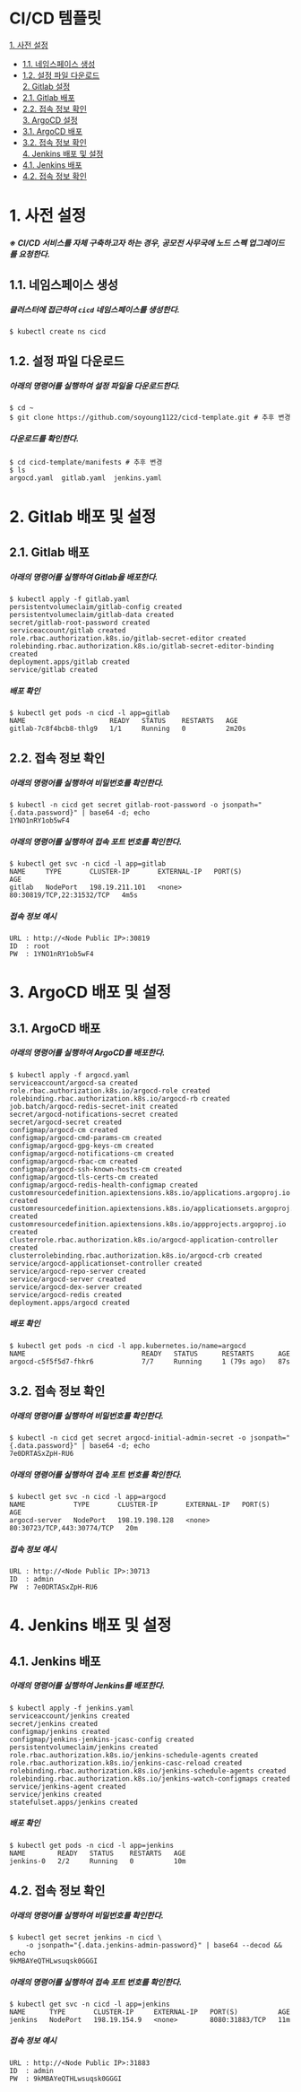 # CI/CD 템플릿

[1. 사전 설정](#1-사전-설정)<br>
- [1.1. 네임스페이스 생성](#11-네임스페이스-생성)<br>
- [1.2. 설정 파일 다운로드](#12-설정-파일-다운로드)<br>
[2. Gitlab 설정](#2-gitlab-배포-및-설정)<br>
- [2.1. Gitlab 배포](#21-gitlab-배포)<br>
- [2.2. 접속 정보 확인](#22-접속-정보-확인)<br>
[3. ArgoCD 설정](#3-argocd-배포-및-설정)<br>
- [3.1. ArgoCD 배포](#31-argocd-배포)<br>
- [3.2. 접속 정보 확인](#32-접속-정보-확인)<br>
[4. Jenkins 배포 및 설정](#4-jenkins-배포-및-설정)<br>
- [4.1. Jenkins 배포](#41-jenkins-배포)<br>
- [4.2. 접속 정보 확인](#42-접속-정보-확인)<br>

# 1. 사전 설정

##### ※ CI/CD 서비스를 자체 구축하고자 하는 경우, 공모전 사무국에 노드 스펙 업그레이드를 요청한다.

## 1.1. 네임스페이스 생성

##### 클러스터에 접근하여 `cicd` 네임스페이스를 생성한다.

    $ kubectl create ns cicd

## 1.2. 설정 파일 다운로드

##### 아래의 명령어를 실행하여 설정 파일을 다운로드한다.

    $ cd ~ 
    $ git clone https://github.com/soyoung1122/cicd-template.git # 추후 변경

##### 다운로드를 확인한다.

    $ cd cicd-template/manifests # 추후 변경    
    $ ls
    argocd.yaml  gitlab.yaml  jenkins.yaml

# 2. Gitlab 배포 및 설정

## 2.1. Gitlab 배포

##### 아래의 명령어를 실행하여 Gitlab을 배포한다.

    $ kubectl apply -f gitlab.yaml 
    persistentvolumeclaim/gitlab-config created
    persistentvolumeclaim/gitlab-data created
    secret/gitlab-root-password created
    serviceaccount/gitlab created
    role.rbac.authorization.k8s.io/gitlab-secret-editor created
    rolebinding.rbac.authorization.k8s.io/gitlab-secret-editor-binding created
    deployment.apps/gitlab created
    service/gitlab created

##### 배포 확인

    $ kubectl get pods -n cicd -l app=gitlab
    NAME                     READY   STATUS    RESTARTS   AGE
    gitlab-7c8f4bcb8-thlg9   1/1     Running   0          2m20s

## 2.2. 접속 정보 확인 

##### 아래의 명령어를 실행하여 비밀번호를 확인한다. 

    $ kubectl -n cicd get secret gitlab-root-password -o jsonpath="{.data.password}" | base64 -d; echo
    1YNO1nRY1ob5wF4

##### 아래의 명령어를 실행하여 접속 포트 번호를 확인한다. 

    $ kubectl get svc -n cicd -l app=gitlab
    NAME     TYPE       CLUSTER-IP       EXTERNAL-IP   PORT(S)                     AGE
    gitlab   NodePort   198.19.211.101   <none>        80:30819/TCP,22:31532/TCP   4m5s

##### 접속 정보 예시

    URL : http://<Node Public IP>:30819
    ID  : root
    PW  : 1YNO1nRY1ob5wF4

# 3. ArgoCD 배포 및 설정

## 3.1. ArgoCD 배포

##### 아래의 명령어를 실행하여 ArgoCD를 배포한다.

    $ kubectl apply -f argocd.yaml
    serviceaccount/argocd-sa created
    role.rbac.authorization.k8s.io/argocd-role created
    rolebinding.rbac.authorization.k8s.io/argocd-rb created
    job.batch/argocd-redis-secret-init created
    secret/argocd-notifications-secret created
    secret/argocd-secret created
    configmap/argocd-cm created
    configmap/argocd-cmd-params-cm created
    configmap/argocd-gpg-keys-cm created
    configmap/argocd-notifications-cm created
    configmap/argocd-rbac-cm created
    configmap/argocd-ssh-known-hosts-cm created
    configmap/argocd-tls-certs-cm created
    configmap/argocd-redis-health-configmap created
    customresourcedefinition.apiextensions.k8s.io/applications.argoproj.io created
    customresourcedefinition.apiextensions.k8s.io/applicationsets.argoproj.io created
    customresourcedefinition.apiextensions.k8s.io/appprojects.argoproj.io created
    clusterrole.rbac.authorization.k8s.io/argocd-application-controller created
    clusterrolebinding.rbac.authorization.k8s.io/argocd-crb created
    service/argocd-applicationset-controller created
    service/argocd-repo-server created
    service/argocd-server created
    service/argocd-dex-server created
    service/argocd-redis created
    deployment.apps/argocd created

##### 배포 확인

    $ kubectl get pods -n cicd -l app.kubernetes.io/name=argocd
    NAME                             READY   STATUS      RESTARTS      AGE
    argocd-c5f5f5d7-fhkr6            7/7     Running     1 (79s ago)   87s

## 3.2. 접속 정보 확인

##### 아래의 명령어를 실행하여 비밀번호를 확인한다.

    $ kubectl -n cicd get secret argocd-initial-admin-secret -o jsonpath="{.data.password}" | base64 -d; echo
    7e0DRTASxZpH-RU6

##### 아래의 명령어를 실행하여 접속 포트 번호를 확인한다. 

    $ kubectl get svc -n cicd -l app=argocd
    NAME            TYPE       CLUSTER-IP       EXTERNAL-IP   PORT(S)                      AGE
    argocd-server   NodePort   198.19.198.128   <none>        80:30723/TCP,443:30774/TCP   20m

##### 접속 정보 예시

    URL : http://<Node Public IP>:30713
    ID  : admin 
    PW  : 7e0DRTASxZpH-RU6

# 4. Jenkins 배포 및 설정

## 4.1. Jenkins 배포

##### 아래의 명령어를 실행하여 Jenkins를 배포한다. 

    $ kubectl apply -f jenkins.yaml 
    serviceaccount/jenkins created
    secret/jenkins created
    configmap/jenkins created
    configmap/jenkins-jenkins-jcasc-config created
    persistentvolumeclaim/jenkins created
    role.rbac.authorization.k8s.io/jenkins-schedule-agents created
    role.rbac.authorization.k8s.io/jenkins-casc-reload created
    rolebinding.rbac.authorization.k8s.io/jenkins-schedule-agents created
    rolebinding.rbac.authorization.k8s.io/jenkins-watch-configmaps created
    service/jenkins-agent created
    service/jenkins created
    statefulset.apps/jenkins created

##### 배포 확인

    $ kubectl get pods -n cicd -l app=jenkins
    NAME        READY   STATUS    RESTARTS   AGE
    jenkins-0   2/2     Running   0          10m

## 4.2. 접속 정보 확인

##### 아래의 명령어를 실행하여 비밀번호를 확인한다. 

    $ kubectl get secret jenkins -n cicd \
        -o jsonpath="{.data.jenkins-admin-password}" | base64 --decod && echo
    9kMBAYeQTHLwsuqsk0GGGI

##### 아래의 명령어를 실행하여 접속 포트 번호를 확인한다.

    $ kubectl get svc -n cicd -l app=jenkins
    NAME      TYPE       CLUSTER-IP     EXTERNAL-IP   PORT(S)          AGE
    jenkins   NodePort   198.19.154.9   <none>        8080:31883/TCP   11m

##### 접속 정보 예시

    URL : http://<Node Public IP>:31883
    ID  : admin
    PW  : 9kMBAYeQTHLwsuqsk0GGGI


